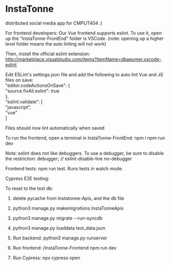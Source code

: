 # InstaTonne
distributed social media app for CMPUT404 :)


For frontend developers:
Our Vue frontend supports eslint. To use it, open up the "InstaTonne-FrontEnd" folder is VSCode.
(note: opening up a higher level folder means the auto linting will not work)

Then, install the official eslint extension: http://marketplace.visualstudio.com/items?itemName=dbaeumer.vscode-eslint  

Edit ESLint's settings.json file and add the following to auto lint Vue and JS files on save:  
"editor.codeActionsOnSave": {  
        "source.fixAll.eslint": true  
    },  
"eslint.validate": [  
        "javascript",  
        "vue"  
    ]

Files should now lint automatically when saved

To run the frontend, open a terminal in InstaTonne-FrontEnd:
npm i
npm run dev

Note: eslint does not like debuggers. To use a debugger, be sure to disable the restriction:
debugger; // eslint-disable-line no-debugger

Frontend tests: npm run test. Runs tests in watch mode.

Cypress E2E testing:

To reset to the test db:
1. delete pycache from Instatonne-Apis, and the db file
2. python3 manage.py makemigrations InstaTonneApis
3. python3 manage.py migrate --run-syncdb
4. python3 manage.py loaddata test_data.json

5. Run backend: python3 manage.py runserver
6. Run frontend: /InstaTonne-Frontend npm run dev
7. Run Cypress: npx cypress open